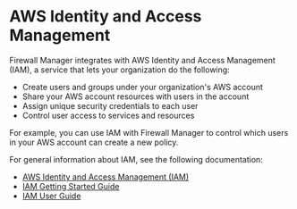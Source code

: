 # AWS Identity and Access Management<a name="aws-fms-iam"></a>

Firewall Manager integrates with AWS Identity and Access Management \(IAM\), a service that lets your organization do the following:
+ Create users and groups under your organization's AWS account
+ Share your AWS account resources with users in the account
+ Assign unique security credentials to each user
+ Control user access to services and resources

For example, you can use IAM with Firewall Manager to control which users in your AWS account can create a new policy\.

For general information about IAM, see the following documentation:
+ [AWS Identity and Access Management \(IAM\)](http://aws.amazon.com/iam/)
+ [IAM Getting Started Guide](https://docs.aws.amazon.com/IAM/latest/GettingStartedGuide/)
+ [IAM User Guide](https://docs.aws.amazon.com/IAM/latest/UserGuide/)